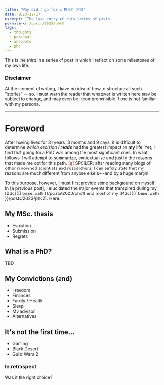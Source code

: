 ```yaml
---
title: 'Why did I go for a PhD? (P3)'
date: 2023-12-17
excerpt: 'The last entry of this series of posts'
permalink: /posts/2023/phd3
tags:
  - thoughts
  - personal
  - anecdote
  - phd
---
```


This is the _third_ in a series of post in which I reflect on some milestones of my own life.  

### Disclaimer
At the moment of writing, I have no idea of how to structure all such "stories" -- so, I must warn the reader that whatever is written here may be subject to change, and may even be incomprehensible if one is not familiar with my persona.

___

# Foreword

After having lived for 31 years, 3 months and 9 days, it is difficult to determine _which decision **I made**_ had the greatest impact on **my** life. Yet, I find that going for a PhD was among the most significant ones. In what follows, I will attempt to summarize, contextualize and justify the reasons that made me opt for this path. <span class="footnote"><a href="#" style="color:firebrick">[a]</a><span class="footnote_content"> SPOILER: after reading many blogs of other renowned scientists and researchers, I can safely state that my reasons are much different from anyone else's---and by a huge margin.</span></span>

To this purpose, however, I must first provide some background on myself. In [a previous post], I elucidated the major events that transpired during my [BSc]({{ base_path }}/posts/2023/phd1) and most of my [MSc]({{ base_path }}/posts/2023/phd2). Here... 

## My MSc. thesis

* Evolution
* Submission
* Regrets

## What is a PhD?

TBD

## My Convictions (and)

* Freedom
* Finances
* Family / Health
* Sleep
* My advisor
* Alternatives




## It's not the first time...

* Gaming
* Black Desert
* Guild Wars 2


### In retrospect

Was it the right choice?








